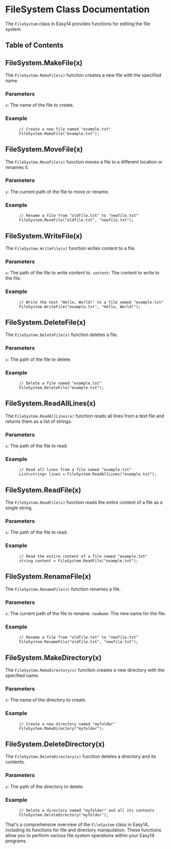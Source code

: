 # FileSystem Class Documentation

The `FileSystem` class in Easy14 provides functions for editing the file system.

## Table of Contents

## FileSystem.MakeFile(x)

The `FileSystem.MakeFile(x)` function creates a new file with the specified name.

  ### Parameters

`x`: The name of the file to create.

  ### Example

```easy14
      // Create a new file named "example.txt"
      FileSystem.MakeFile("example.txt");
```

## FileSystem.MoveFile(x)

  The `FileSystem.MoveFile(x)` function moves a file to a different location or renames it.

  ### Parameters

`x`: The current path of the file to move or rename.

  ### Example

```easy14
      // Rename a file from "oldfile.txt" to "newfile.txt"
      FileSystem.MoveFile("oldfile.txt", "newfile.txt");
```

## FileSystem.WriteFile(x)

  The `FileSystem.WriteFile(x)` function writes content to a file.

  ### Parameters

`x`: The path of the file to write content to.
`content`: The content to write to the file.

  ### Example

```easy14
      // Write the text "Hello, World!" to a file named "example.txt"
      FileSystem.WriteFile("example.txt", "Hello, World!");
```

## FileSystem.DeleteFile(x)

  The `FileSystem.DeleteFile(x)` function deletes a file.

  ### Parameters

`x`: The path of the file to delete.

  ### Example

```easy14
      // Delete a file named "example.txt"
      FileSystem.DeleteFile("example.txt");
```

## FileSystem.ReadAllLines(x)

  The `FileSystem.ReadAllLines(x)` function reads all lines from a text file and returns them as a list of strings.

  ### Parameters

`x`: The path of the file to read.

  ### Example

```easy14
      // Read all lines from a file named "example.txt"
      List<string> lines = FileSystem.ReadAllLines("example.txt");
```

## FileSystem.ReadFile(x)

  The `FileSystem.ReadFile(x)` function reads the entire content of a file as a single string.

  ### Parameters

`x`: The path of the file to read.

  ### Example

```easy14
      // Read the entire content of a file named "example.txt"
      string content = FileSystem.ReadFile("example.txt");
```

## FileSystem.RenameFile(x)

  The `FileSystem.RenameFile(x)` function renames a file.

  ### Parameters

`x`: The current path of the file to rename.
`newName`: The new name for the file.

  ### Example

```easy14
      // Rename a file from "oldfile.txt" to "newfile.txt"
      FileSystem.RenameFile("oldfile.txt", "newfile.txt");
```

## FileSystem.MakeDirectory(x)

  The `FileSystem.MakeDirectory(x)` function creates a new directory with the specified name.

  ### Parameters

`x`: The name of the directory to create.

  ### Example

```easy14
      // Create a new directory named "myfolder"
      FileSystem.MakeDirectory("myfolder");
```

## FileSystem.DeleteDirectory(x)

  The `FileSystem.DeleteDirectory(x)` function deletes a directory and its contents.

  ### Parameters

`x`: The path of the directory to delete.

  ### Example

```easy14
      // Delete a directory named "myfolder" and all its contents
      FileSystem.DeleteDirectory("myfolder");
```

That's a comprehensive overview of the `FileSystem` class in Easy14, including its functions for file and directory manipulation. These functions allow you to perform various file system operations within your Easy14 programs.
